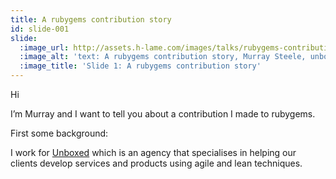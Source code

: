 ```yaml
---
title: A rubygems contribution story
id: slide-001
slide:
  :image_url: http://assets.h-lame.com/images/talks/rubygems-contribution/slides/001.png
  :image_alt: 'text: A rubygems contribution story, Murray Steele, unboxed, @hlame'
  :image_title: 'Slide 1: A rubygems contribution story'
---
```

Hi

Iʼm Murray and I want to tell you about a contribution I made to rubygems.

First some background:

I work for [Unboxed](https://www.unboxed.co/) which is an agency that specialises in helping our clients develop services and products using agile and lean techniques.
